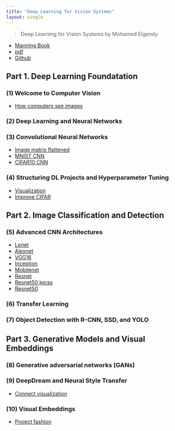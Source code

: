 ```yaml
---
title: "Deep Learning for Vision Systems"
layout: single
---
```


> Deep Learning for Vision Systems by Mohamed Elgendy
* [Manning Book][1]
* [pdf][2]
* [Github][3]
 
## Part 1. Deep Learning Foundatation
### (1) Welcome to Computer Vision
* [How computers see images][11]

### (2) Deep Learning and Neural Networks
### (3) Convolutional Neural Networks
* [Image matrix flattened][31]
* [MNIST CNN][32]
* [CIFAR10 CNN][33]

### (4) Structuring DL Projects and Hyperparameter Tuning
* [Visualization][41]
* [Improve CIFAR][42]

## Part 2. Image Classification and Detection
### (5) Advanced CNN Architectures
* [Lenet][51]
* [Alexnet][52]
* [VGG16][53]
* [Inception][54]
* [Mobilenet][55]
* [Resnet][56]
* [Resnet50 keras][57]
* [Resnet50][58]

### (6) Transfer Learning
### (7) Object Detection with R-CNN, SSD, and YOLO


## Part 3. Generative Models and Visual Embeddings
### (8) Generative adversarial networks (GANs)
### (9) DeepDream and Neural Style Transfer
* [Connect visualization][91]
  
### (10) Visual Embeddings
* [Project fashion][101]

[1]: https://www.manning.com/books/deep-learning-for-vision-systems?a_aid=compvisionbookcom&a_bid=90abff15
[2]: https://drive.google.com/file/d/146wX62OmBIcPlElTGM9xJWzfBInd7uRJ/view?usp=drive_link
[3]: https://github.com/moelgendy/deep_learning_for_vision_systems
[11]: https://colab.research.google.com/drive/14BJkJv2DqlEzcr24AmXdrjBdHTPxb6Rm
[31]: https://colab.research.google.com/drive/14KepXT4aLuLStvHYiQcQZvGg7M2uCY4V
[32]: https://colab.research.google.com/drive/14LtmrkgvT3IssSgSTpAXQ6LggPST5rum
[33]: https://colab.research.google.com/drive/14MJ845PO8SAF7QM1E6lRMXjsT1pl_Yz0
[41]: https://colab.research.google.com/drive/15E_LPPYhuHf2FJqj_dGXFqfybfn3EEiG
[42]: https://colab.research.google.com/drive/15F3EcZnExlhtJhlYEGBkkoENSnTX6PFI
[51]: https://colab.research.google.com/drive/15zhqnsq94NFLKBWT4I0sFC0CZ0zzvX7K
[52]: https://colab.research.google.com/drive/15tOf1LzBaI-ENlphSES6WKl8fiQvBJQ3
[53]: https://colab.research.google.com/drive/15TaVvPnBgnFYZszbwVhaOuEasXPe-PAi
[54]: https://colab.research.google.com/drive/15tP9fFNMsHp1A4zoWeEX_1I-3ZlXJkKN
[55]: https://colab.research.google.com/drive/161rnYbDaYZqGylR5HRXSlj1aZ1dHurig
[56]: https://colab.research.google.com/drive/15OoMhEoszsA0nHqY1raSrCsPogU5sSAT
[57]: https://colab.research.google.com/drive/15M2-AvIMp90m7eHdXb0DoOUz8QDHGvt8
[58]: https://colab.research.google.com/drive/15L9zQwtO9gnUZUvcPpMEigv_LCP8cwRY

[91]: https://colab.research.google.com/drive/15J0VrnygVBF_Qtg7zMS8Zprdx4XMXC9t
[101]: https://colab.research.google.com/drive/15FQSaTebwdqbmDRU-lR4NS_XUUDXESi1
